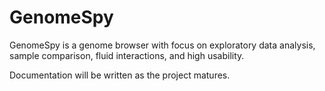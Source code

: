 # GenomeSpy

GenomeSpy is a genome browser with focus on exploratory data analysis, sample comparison,
fluid interactions, and high usability.

Documentation will be written as the project matures.
